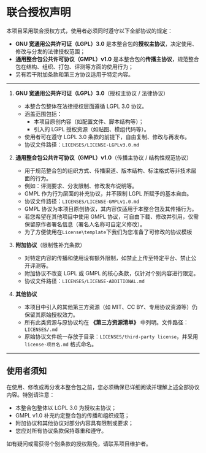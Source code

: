 # 联合授权声明

本项目采用联合授权方式，使用者必须同时遵守以下全部协议的规定：

- **GNU 宽通用公共许可证（LGPL）3.0** 是本整合包的**授权主协议**，决定使用、修改与分发的法律授权范围；
- **通用整合包公共许可协议（GMPL）v1.0** 是本整合包的**传播主协议**，规范整合包在结构、组织、打包、评测等方面的使用行为；
- 另有若干附加条款和第三方协议适用于特定内容。

---

1. **GNU 宽通用公共许可证（LGPL）3.0**（授权主协议 / 法律协议）

   - 本整合包整体在法律授权层面遵循 LGPL 3.0 协议。
   - 涵盖范围包括：
     - 本项目原创内容（如配置文件、脚本结构等）；
     - 引入的 LGPL 授权资源（如贴图、模组代码等）。
   - 使用者可在遵守 LGPL 3.0 条款的前提下，自由复制、修改与再发布。
   - 协议文件路径：`LICENSES/LICENSE-LGPLv3.0.md`

2. **通用整合包公共许可协议（GMPL）v1.0**（传播主协议 / 结构性规范协议）

   - 用于规范整合包的组织方式、传播渠道、版本结构、标注格式等非技术层面的行为。
   - 例如：评测要求、分发限制、修改发布说明等。
   - GMPL 作为行为层面的补充协议，并不限制 LGPL 所赋予的基本自由。
   - 协议文件路径：`LICENSES/LICENSE-GMPLv1.0.md`
   - GMPL 协议为本项目原创协议，其内容仅适用于本整合包及其传播行为。
   - 若您希望在其他项目中使用 GMPL 协议，可自由下载、修改并引用，仅需保留原作者署名信息（署名人名称可自定义修改）。
   - 为了方便使用在`License\template`下我们为您准备了可修改的协议模板

3. **附加协议**（限制性补充条款）

   - 对特定内容的传播和使用设有额外限制，如禁止上传至特定平台、禁止公开评测等。
   - 附加协议不改变 LGPL 或 GMPL 的核心条款，仅针对个别内容进行限定。
   - 协议文件路径：`LICENSES/LICENSE-ADDITIONAL.md`

4. **其他协议**

   - 本项目中引入的其他第三方资源（如 MIT、CC BY、专用协议资源等）仍保留其原始授权效力。
   - 所有此类资源与原协议均在 **《第三方资源清单》** 中列明。文件路径：`LICENSES/.md`
   - 原始协议文件统一存放于目录：`LICENSES/third-party license`，并采用 `license-项目名.md` 格式命名。
  
---

## 使用者须知

在使用、修改或再分发本整合包之前，您必须确保已详细阅读并理解上述全部协议内容。特别请注意：

- 本整合包整体以 LGPL 3.0 为授权主协议；
- GMPL v1.0 补充约定整合包的传播和组织规范；
- 附加协议和其他协议对部分内容具有限制或要求；
- 您应对所有协议条款保持尊重和遵守。

如有疑问或需获得个别条款的授权豁免，请联系项目维护者。